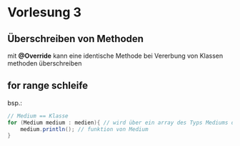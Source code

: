 # Vorlesung 3

## Überschreiben von Methoden
mit **@Override** kann eine identische Methode bei Vererbung von Klassen methoden überschreiben

## for range schleife
bsp.:
```java
// Medium == Klasse 
for (Medium medium : medien){ // wird über ein array des Typs Mediums drüber iterieren und dann auf medium kasten
    medium.println(); // funktion von Medium
}
```

